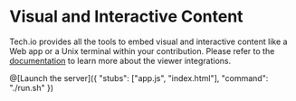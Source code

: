 
# Visual and Interactive Content

Tech.io provides all the tools to embed visual and interactive content like a Web app or a Unix terminal within your contribution. Please refer to the [documentation](https://tech.io/doc) to learn more about the viewer integrations.

@[Launch the server]({ "stubs": ["app.js", "index.html"], "command": "./run.sh" })
